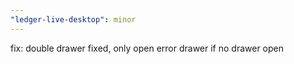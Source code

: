 ```yaml
---
"ledger-live-desktop": minor
---
```


fix: double drawer fixed, only open error drawer if no drawer open
